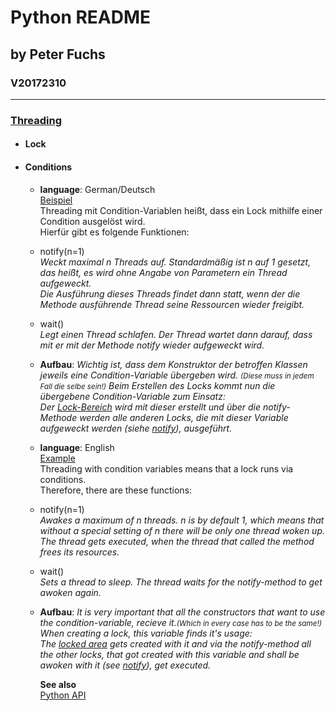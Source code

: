 # Python README
## by Peter Fuchs
### V20172310

---

### [Threading](threading/)
 * #### Lock
       


 * #### Conditions
    * **language**: German/Deutsch<br>
    [Beispiel](threading/condition_variable_de.py)<br>
    Threading mit Condition-Variablen heißt, dass ein Lock mithilfe einer Condition ausgelöst wird.<br />
    Hierfür gibt es folgende Funktionen:<br />
    * <a name="notify_de"></a>notify(n=1)<br/>
    *Weckt maximal n Threads auf. Standardmäßig ist n auf 1 gesetzt, das heißt, es wird ohne Angabe von Parametern ein Thread aufgeweckt.<br>
    Die Ausführung dieses Threads findet dann statt, wenn der die Methode ausführende Thread seine Ressourcen wieder freigibt.*
    * wait()<br/>
    *Legt einen Thread schlafen. Der Thread wartet dann darauf, dass mit er mit der Methode notify wieder aufgeweckt wird.*
    
    * **Aufbau**:
    *Wichtig ist, dass dem Konstruktor der betroffen Klassen jeweils eine Condition-Variable übergeben wird. <small>(Diese muss in jedem Fall die
    selbe sein!)</small> Beim Erstellen des Locks kommt nun die übergebene Condition-Variable zum Einsatz:<br/>
    Der [Lock-Bereich](threading/condition_variable_de.py#L38) wird mit dieser erstellt und über die notify-Methode werden alle anderen Locks,
    die mit dieser Variable aufgeweckt werden (siehe [notify](#notify_de)), ausgeführt.*

    * **language**: English<br>
    [Example](threading/condition_variable.py)<br>
    Threading with condition variables means that a lock runs via conditions.<br>
    Therefore, there are these functions:<br />
    * <a name="notify"></a>notify(n=1)<br/>
    *Awakes a maximum of n threads. n is by default 1, which means that without a special setting of n there will be only one thread woken up.<br>
    The thread gets executed, when the thread that called the method frees its resources.*
    * wait()<br/>
    *Sets a thread to sleep. The thread waits for the notify-method to get awoken again.*
    
    * **Aufbau**:
    *It is very important that all the constructors that want to use the condition-variable, recieve it.<small>(Which in every case has to be
    the same!)</small> When creating a lock, this variable finds it's usage:<br/>
    The [locked area](threading/condition_variable.py#L38) gets created with it and via the notify-method all the other locks, that got created
    with this variable and shall be awoken with it (see [notify](#notify)), get executed.*
        
        **See also**<br/>
        [Python API](https://docs.python.org/2/library/threading.html#condition-objects)
   
